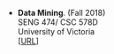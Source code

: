 - **Data Mining**. (Fall 2018)
<br>SENG 474/ CSC 578D
<br> University of Victoria
<br>[[URL](https://hunglvosu.github.io/DMW19.html)]

